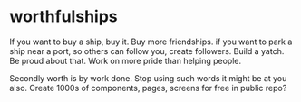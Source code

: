 # worthfulships
If you want to buy a ship, buy it. Buy more friendships. if you want to park a ship near a port, so others can follow you, create followers. Build a yatch. Be proud about that. Work on more pride than helping people.

Secondly worth is by work done. Stop using such words it might be at you also. Create 1000s of components, pages, screens for free in public repo?
